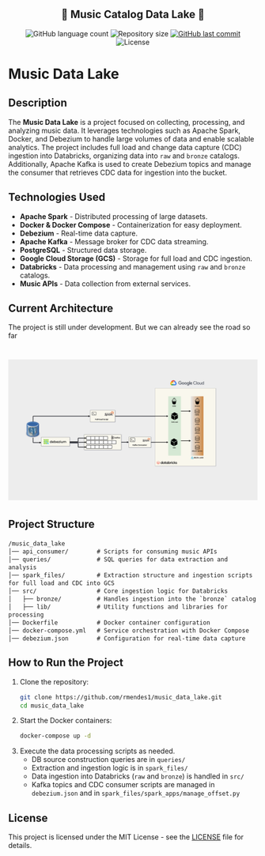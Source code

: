 <h2 align="center"> 
	🚧 Music Catalog Data Lake 🚧
</h2>


<p align="center">
  <img alt="GitHub language count" src="https://img.shields.io/github/languages/count/rmendes1/music_data_lake?color=%2304D361">

 <img alt="Repository size" src="https://img.shields.io/github/repo-size/rmendes1/music_data_lake">
	
  
  <a href="https://github.com/rmendes1/house-rocket/commits/main">
    <img alt="GitHub last commit" src="https://img.shields.io/github/last-commit/rmendes1/music_data_lake">
  </a>

  <img alt="License" src="https://img.shields.io/badge/license-MIT-brightgreen">
</p>

# Music Data Lake

## Description
The **Music Data Lake** is a project focused on collecting, processing, and analyzing music data. It leverages technologies such as Apache Spark, Docker, and Debezium to handle large volumes of data and enable scalable analytics. The project includes full load and change data capture (CDC) ingestion into Databricks, organizing data into `raw` and `bronze` catalogs. Additionally, Apache Kafka is used to create Debezium topics and manage the consumer that retrieves CDC data for ingestion into the bucket.

## Technologies Used
- **Apache Spark** - Distributed processing of large datasets.
- **Docker & Docker Compose** - Containerization for easy deployment.
- **Debezium** - Real-time data capture.
- **Apache Kafka** - Message broker for CDC data streaming.
- **PostgreSQL** - Structured data storage.
- **Google Cloud Storage (GCS)** - Storage for full load and CDC ingestion.
- **Databricks** - Data processing and management using `raw` and `bronze` catalogs.
- **Music APIs** - Data collection from external services.

## Current Architecture
The project is still under development. But we can already see the road so far
<h1 align="center">
    <img alt="MusicDataImg" title="#MusicData" src="cdc_ingestion.drawio.png" />
</h1>

## Project Structure
```
/music_data_lake
│── api_consumer/        # Scripts for consuming music APIs
│── queries/             # SQL queries for data extraction and analysis
│── spark_files/         # Extraction structure and ingestion scripts for full load and CDC into GCS
│── src/                 # Core ingestion logic for Databricks
│   ├── bronze/          # Handles ingestion into the `bronze` catalog
│   ├── lib/             # Utility functions and libraries for processing
│── Dockerfile           # Docker container configuration
│── docker-compose.yml   # Service orchestration with Docker Compose
│── debezium.json        # Configuration for real-time data capture
```

## How to Run the Project
1. Clone the repository:
   ```bash
   git clone https://github.com/rmendes1/music_data_lake.git
   cd music_data_lake
   ```
2. Start the Docker containers:
   ```bash
   docker-compose up -d
   ```
3. Execute the data processing scripts as needed.
   - DB source construction queries are in `queries/`
   - Extraction and ingestion logic is in `spark_files/`
   - Data ingestion into Databricks (`raw` and `bronze`) is handled in `src/`
   - Kafka topics and CDC consumer scripts are managed in `debezium.json` and in `spark_files/spark_apps/manage_offset.py`

## License
This project is licensed under the MIT License - see the [LICENSE](LICENSE) file for details.

